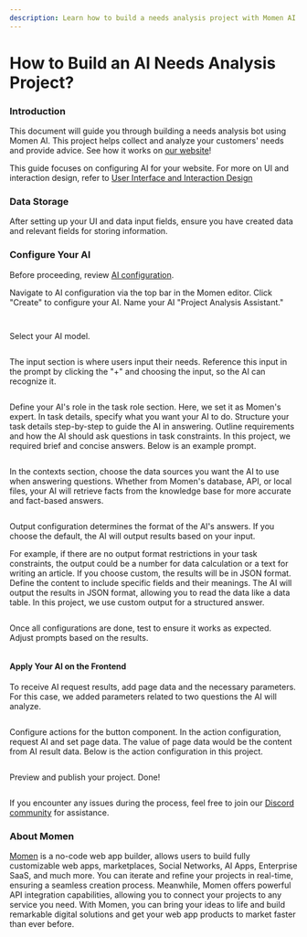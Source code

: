 ```yaml
---
description: Learn how to build a needs analysis project with Momen AI.
---
```


# How to Build an AI Needs Analysis Project?

### Introduction

This document will guide you through building a needs analysis bot using Momen AI. This project helps collect and analyze your customers' needs and provide advice. See how it works on [our website](https://momen.app/ai)!

This guide focuses on configuring AI for your website. For more on UI and interaction design, refer to [User Interface and Interaction Design](https://docs.momen.app/get-started/quick-start/user-interface-and-interaction-design)

### Data Storage

After setting up your UI and data input fields, ensure you have created data and relevant fields for storing information.

### Configure Your AI

Before proceeding, review [AI configuration](https://docs.momen.app/ai/ai-configuration).

Navigate to AI configuration via the top bar in the Momen editor. Click "Create" to configure your AI. Name your AI "Project Analysis Assistant."

<figure><img src="../.gitbook/assets/start.png" alt=""><figcaption></figcaption></figure>

<figure><img src="../.gitbook/assets/createai.png" alt=""><figcaption></figcaption></figure>

Select your AI model.

<figure><img src="../.gitbook/assets/model.png" alt=""><figcaption></figcaption></figure>

The input section is where users input their needs. Reference this input in the prompt by clicking the "+" and choosing the input, so the AI can recognize it.

<figure><img src="../.gitbook/assets/inputs.png" alt=""><figcaption></figcaption></figure>

Define your AI's role in the task role section. Here, we set it as Momen's expert. In task details, specify what you want your AI to do. Structure your task details step-by-step to guide the AI in answering. Outline requirements and how the AI should ask questions in task constraints. In this project, we required brief and concise answers. Below is an example prompt.

<figure><img src="../.gitbook/assets/prompts.png" alt=""><figcaption></figcaption></figure>

In the contexts section, choose the data sources you want the AI to use when answering questions. Whether from Momen's database, API, or local files, your AI will retrieve facts from the knowledge base for more accurate and fact-based answers.

<figure><img src="../.gitbook/assets/context.png" alt=""><figcaption></figcaption></figure>

Output configuration determines the format of the AI's answers. If you choose the default, the AI will output results based on your input.&#x20;

For example, if there are no output format restrictions in your task constraints, the output could be a number for data calculation or a text for writing an article. If you choose custom, the results will be in JSON format. Define the content to include specific fields and their meanings. The AI will output the results in JSON format, allowing you to read the data like a data table. In this project, we use custom output for a structured answer.

<figure><img src="../.gitbook/assets/output.png" alt=""><figcaption></figcaption></figure>

Once all configurations are done, test to ensure it works as expected. Adjust prompts based on the results.

<figure><img src="../.gitbook/assets/debug.png" alt=""><figcaption></figcaption></figure>

#### Apply Your AI on the Frontend

To receive AI request results, add page data and the necessary parameters. For this case, we added parameters related to two questions the AI will analyze.

<figure><img src="../.gitbook/assets/analysis_pagedata.png" alt=""><figcaption></figcaption></figure>

Configure actions for the button component. In the action configuration, request AI and set page data. The value of page data would be the content from AI result data. Below is the action configuration in this project.

<figure><img src="../.gitbook/assets/frontend.jpeg" alt=""><figcaption></figcaption></figure>

Preview and publish your project. Done!

<figure><img src="../.gitbook/assets/analysisbot_publish.png" alt=""><figcaption></figcaption></figure>

If you encounter any issues during the process, feel free to join our [Discord community](https://discord.com/invite/UCyhySSXfz) for assistance.

### About Momen

[Momen](https://momen.app/?channel=blog-about) is a no-code web app builder, allows users to build fully customizable web apps, marketplaces, Social Networks, AI Apps, Enterprise SaaS, and much more. You can iterate and refine your projects in real-time, ensuring a seamless creation process. Meanwhile, Momen offers powerful API integration capabilities, allowing you to connect your projects to any service you need. With Momen, you can bring your ideas to life and build remarkable digital solutions and get your web app products to market faster than ever before.

